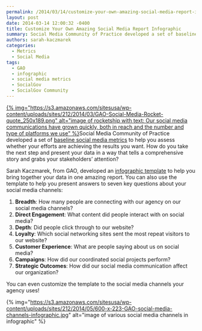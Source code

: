 ```yaml
---
permalink: /2014/03/14/customize-your-own-amazing-social-media-report-infographic/
layout: post
date: 2014-03-14 12:00:32 -0400
title: Customize Your Own Amazing Social Media Report Infographic
summary: Social Media Community of Practice developed a set of baseline social media metrics to help you assess whether your efforts are achieving the results you want. How do you
authors: sarah-kaczmarek
categories:
  - Metrics
  - Social Media
tags:
  - GAO
  - infographic
  - social media metrics
  - SocialGov
  - SocialGov Community
---
```


[{% img="https://s3.amazonaws.com/sitesusa/wp-content/uploads/sites/212/2014/03/GAO-Social-Media-Rocket-quote_250x189.png" alt="image of rocketship with text: Our social media communications have grown quickly, both in reach and the number and type of platforms we use" %}](https://s3.amazonaws.com/sitesusa/wp-content/uploads/sites/212/2014/03/GAO-Social-Media-Rocket-quote_250x189.png)Social Media Community of Practice developed a set of [baseline social media metrics](https://www.WHATEVER/2013/04/19/social-media-metrics-for-federal-agencies-2/) to help you assess whether your efforts are achieving the results you want. How do you take the next step and present your data in a way that tells a comprehensive story and grabs your stakeholders’ attention?

Sarah Kaczmarek, from GAO, developed an [infographic template](http://www.slideshare.net/DigitalGov/gao-social-media-infographic "GAO Social Media Infographic") to help you bring together your data in one amazing report. You can also use the template to help you present answers to seven key questions about your social media channels:

  1. **Breadth**: How many people are connecting with our agency on our social media channels?
  2. **Direct Engagement**: What content did people interact with on social media?
  3. **Depth**: Did people click through to our website?
  4. **Loyalty**: Which social networking sites sent the most repeat visitors to our website?
  5. **Customer Experience**: What are people saying about us on social media?
  6. **Campaigns**: How did our coordinated social projects perform?
  7. **Strategic Outcomes**: How did our social media communication affect our organization?

You can even customize the template to the social media channels your agency uses!

{% img="https://s3.amazonaws.com/sitesusa/wp-content/uploads/sites/212/2014/05/600-x-223-GAO-social-media-channels-infographic.jpg" alt="image of various social media channels in infographic" %}
